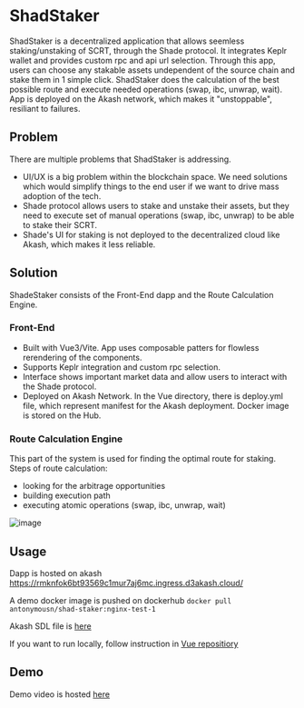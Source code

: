 # ShadStaker
ShadStaker is a decentralized application that allows seemless staking/unstaking of SCRT, through the Shade protocol. It integrates Keplr wallet and provides custom rpc and api url selection. Through this app, users can choose any stakable assets undependent of the source chain and stake them in 1 simple click.
ShadStaker does the calculation of the best possible route and execute needed operations (swap, ibc, unwrap, wait). App is deployed on the Akash network, which makes it "unstoppable", resiliant to failures.

## Problem
There are multiple problems that ShadStaker is addressing. 
- UI/UX is a big problem within the blockchain space. We need solutions which would simplify things to the end user if we want to drive mass adoption of the tech.
- Shade protocol allows users to stake and unstake their assets, but they need to execute set of manual operations (swap, ibc, unwrap) to be able to stake their SCRT.
- Shade's UI for staking is not deployed to the decentralized cloud like Akash, which makes it less reliable.

## Solution

ShadeStaker consists of the Front-End dapp and the Route Calculation Engine.
### Front-End
- Built with Vue3/Vite. App uses composable patters for flowless rerendering of the components.
- Supports Keplr integration and custom rpc selection.
- Interface shows important market data and allow users to interact with the Shade protocol. 
- Deployed on Akash Network. In the Vue directory, there is deploy.yml file, which represent manifest for the Akash deployment. Docker image is stored on the Hub.

### Route Calculation Engine
This part of the system is used for finding the optimal route for staking.
Steps of route calculation:
- looking for the arbitrage opportunities
- building execution path
- executing atomic operations (swap, ibc, unwrap, wait)

![image](https://github.com/SecretBalkans/shad-staker/assets/57235266/5652a46a-aede-417d-85bc-e7841d94fe4a)

## Usage
Dapp is hosted on akash https://rmknfok6bt93569c1mur7aj6mc.ingress.d3akash.cloud/ <br/>

A demo docker image is pushed on dockerhub `docker pull antonymousn/shad-staker:nginx-test-1` <br/>

Akash SDL file is [here](https://github.com/SecretBalkans/akash-frontend/blob/main/vue/deploy.yml) <br/>

If you want to run locally, follow instruction in [Vue repositiory](https://github.com/SecretBalkans/akash-frontend/tree/main/vue)


## Demo
Demo video is hosted [here](https://youtu.be/E0Iax3bqhG4)
